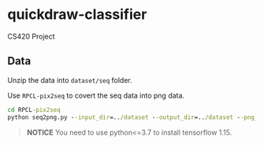 # quickdraw-classifier
CS420 Project


## Data

Unzip the data into `dataset/seq` folder.

Use `RPCL-pix2seq` to covert the seq data into png data.

```cmd
cd RPCL-pix2seq
python seq2png.py --input_dir=../dataset --output_dir=../dataset --png_width=28 --categories={'bear'}
```

> **NOTICE** You need to use python<=3.7 to install tensorflow 1.15.